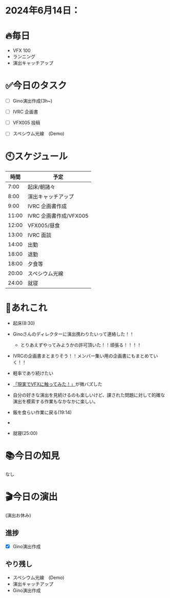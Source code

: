 

# 2024年6月14日：

# 🔥毎日
- VFX 100
- ランニング
- 演出キャッチアップ

# ✅今日のタスク
- [ ] Gino演出作成(3h~)
- [ ] IVRC 企画書 
- [ ] VFX005 投稿
- [ ] スペシウム光線　(Demo)



# 🕙スケジュール
| 時間 |  予定 |
|----|----|
|7:00|起床/朝諸々|
|8:00|演出キャッチアップ|
|9:00|IVRC 企画書作成|
|11:00|IVRC 企画書作成/VFX005|
|12:00|VFX005/昼食|
|13:00|IVRC 面談|
|14:00|出勤|
|18:00|退勤|
|18:00|夕食等|
|20:00|スペシウム光線|
|24:00|就寝|


# 📌あれこれ
- 起床(8:30)

- Ginoさんのディレクターに演出携わりたいって連絡した！！
    - とりあえずやってみようかの許可頂いた！！頑張る！！！！

- IVRCの企画書まとまりそう！！メンバー集い用の企画書にもまとめていく！！
- 軽率であり続けたい

- [「現実でVFXに触ってみた！」](https://x.com/nats_vr/status/1801258178363166810)が微バズした

- 自分の好きな演出を見続けるのも楽しいけど、課された問題に対して的確な演出を模索する作業もなかなかに楽しい。

- 飯を食らい作業に戻る(19:14)

- 
- 就寝(25:00)


# 📚今日の知見
なし
# 🎬今日の演出
(演出お休み)

## 進捗
- [x] Gino演出作成
## やり残し
- スペシウム光線　(Demo)
- 演出キャッチアップ
- Gino演出作成
